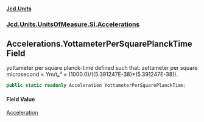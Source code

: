 #### [Jcd.Units](index.md 'index')

### [Jcd.Units.UnitsOfMeasure.SI](Jcd.Units.UnitsOfMeasure.SI.md 'Jcd.Units.UnitsOfMeasure.SI').[Accelerations](Accelerations.md 'Jcd.Units.UnitsOfMeasure.SI.Accelerations')

## Accelerations.YottameterPerSquarePlanckTime Field

yottameter per square planck-time defined such that: zettameter per square microsecond = Ym/tₚ² ×
(1000.0)/((5.391247E-38)*(5.391247E-38)).

```csharp
public static readonly Acceleration YottameterPerSquarePlanckTime;
```

#### Field Value

[Acceleration](Acceleration.md 'Jcd.Units.UnitTypes.Acceleration')